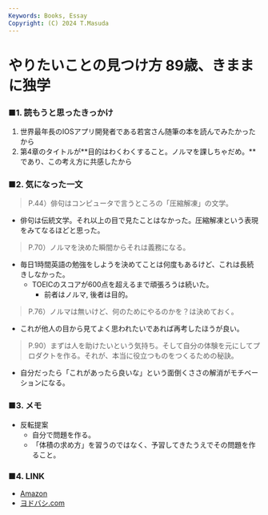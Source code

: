 ```yaml
---
Keywords: Books, Essay
Copyright: (C) 2024 T.Masuda
---
```


# やりたいことの見つけ方 89歳、きままに独学

### ■1. 読もうと思ったきっかけ

1. 世界最年長のIOSアプリ開発者である若宮さん随筆の本を読んでみたかったから
2. 第4章のタイトルが**目的はわくわくすること。ノルマを課しちゃだめ。**であり、この考え方に共感したから

### ■2. 気になった一文

> P.44）俳句はコンピュータで言うところの「圧縮解凍」の文学。
 
* 俳句は伝統文学。それ以上の目で見たことはなかった。圧縮解凍という表現をみてなるほどと思った。

> P.70）ノルマを決めた瞬間からそれは義務になる。

* 毎日1時間英語の勉強をしようを決めてことは何度もあるけど、これは長続きしなかった。
  * TOEICのスコアが600点を超えるまで頑張ろうは続いた。
    * 前者はノルマ, 後者は目的。

> P.76）ノルマは無いけど、何のためにやるのかを？は決めておく。

* これが他人の目から見てよく思われたいであれば再考したほうが良い。

> P.90）まずは人を助けたいという気持ち。そして自分の体験を元にしてプロダクトを作る。それが、本当に役立つものをつくるための秘訣。

* 自分だったら「これがあったら良いな」という面倒くささの解消がモチベーションになる。

### ■3. メモ
* 反転提案
    * 自分で問題を作る。
    * 「体積の求め方」を習うのではなく、予習してきたうえでその問題を作ること。

### ■4. LINK
* [Amazon](https://www.amazon.co.jp/%E3%82%84%E3%82%8A%E3%81%9F%E3%81%84%E3%81%93%E3%81%A8%E3%81%AE%E8%A6%8B%E3%81%A4%E3%81%91%E3%81%8B%E3%81%9F-89%E6%AD%B3%E3%80%81%E6%B0%97%E3%81%BE%E3%81%BE%E3%81%AB%E7%8B%AC%E5%AD%A6-%E5%8D%98%E8%A1%8C%E6%9C%AC-%E8%8B%A5%E5%AE%AE-%E6%AD%A3%E5%AD%90/dp/4120058018)
* [ヨドバシ.com](https://www.yodobashi.com/product/100000009003857061/)
